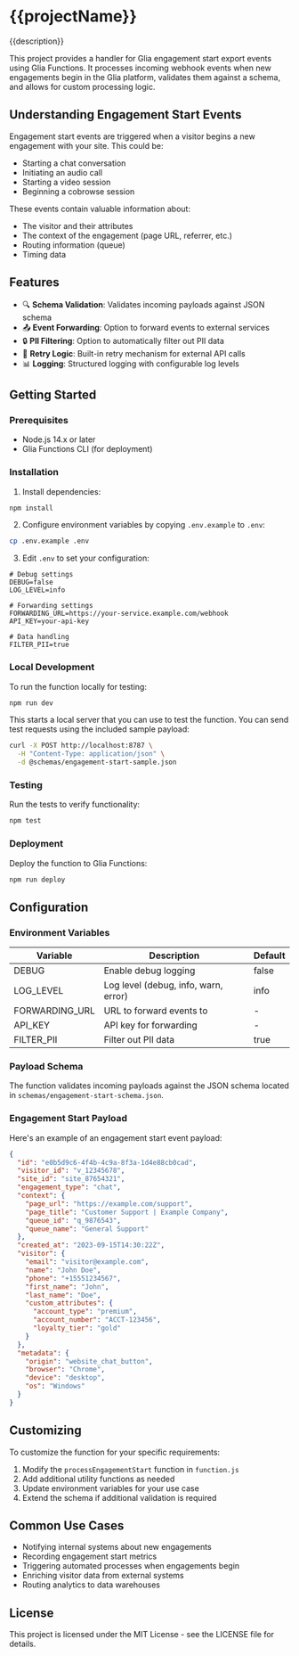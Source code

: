 # {{projectName}}

{{description}}

This project provides a handler for Glia engagement start export events using Glia Functions. It processes incoming webhook events when new engagements begin in the Glia platform, validates them against a schema, and allows for custom processing logic.

## Understanding Engagement Start Events

Engagement start events are triggered when a visitor begins a new engagement with your site. This could be:

- Starting a chat conversation
- Initiating an audio call
- Starting a video session
- Beginning a cobrowse session

These events contain valuable information about:

- The visitor and their attributes
- The context of the engagement (page URL, referrer, etc.)
- Routing information (queue)
- Timing data

## Features

- 🔍 **Schema Validation**: Validates incoming payloads against JSON schema
- 📤 **Event Forwarding**: Option to forward events to external services
- 🔒 **PII Filtering**: Option to automatically filter out PII data
- 🔄 **Retry Logic**: Built-in retry mechanism for external API calls
- 📊 **Logging**: Structured logging with configurable log levels

## Getting Started

### Prerequisites

- Node.js 14.x or later
- Glia Functions CLI (for deployment)

### Installation

1. Install dependencies:

```bash
npm install
```

2. Configure environment variables by copying `.env.example` to `.env`:

```bash
cp .env.example .env
```

3. Edit `.env` to set your configuration:

```
# Debug settings
DEBUG=false
LOG_LEVEL=info

# Forwarding settings
FORWARDING_URL=https://your-service.example.com/webhook
API_KEY=your-api-key

# Data handling
FILTER_PII=true
```

### Local Development

To run the function locally for testing:

```bash
npm run dev
```

This starts a local server that you can use to test the function. You can send test requests using the included sample payload:

```bash
curl -X POST http://localhost:8787 \
  -H "Content-Type: application/json" \
  -d @schemas/engagement-start-sample.json
```

### Testing

Run the tests to verify functionality:

```bash
npm test
```

### Deployment

Deploy the function to Glia Functions:

```bash
npm run deploy
```

## Configuration

### Environment Variables

| Variable | Description | Default |
|----------|-------------|---------|
| DEBUG | Enable debug logging | false |
| LOG_LEVEL | Log level (debug, info, warn, error) | info |
| FORWARDING_URL | URL to forward events to | - |
| API_KEY | API key for forwarding | - |
| FILTER_PII | Filter out PII data | true |

### Payload Schema

The function validates incoming payloads against the JSON schema located in `schemas/engagement-start-schema.json`.

### Engagement Start Payload

Here's an example of an engagement start event payload:

```json
{
  "id": "e0b5d9c6-4f4b-4c9a-8f3a-1d4e88cb0cad",
  "visitor_id": "v_12345678",
  "site_id": "site_87654321",
  "engagement_type": "chat",
  "context": {
    "page_url": "https://example.com/support",
    "page_title": "Customer Support | Example Company",
    "queue_id": "q_9876543",
    "queue_name": "General Support"
  },
  "created_at": "2023-09-15T14:30:22Z",
  "visitor": {
    "email": "visitor@example.com",
    "name": "John Doe",
    "phone": "+15551234567",
    "first_name": "John",
    "last_name": "Doe",
    "custom_attributes": {
      "account_type": "premium",
      "account_number": "ACCT-123456",
      "loyalty_tier": "gold"
    }
  },
  "metadata": {
    "origin": "website_chat_button",
    "browser": "Chrome",
    "device": "desktop",
    "os": "Windows"
  }
}
```

## Customizing

To customize the function for your specific requirements:

1. Modify the `processEngagementStart` function in `function.js`
2. Add additional utility functions as needed
3. Update environment variables for your use case
4. Extend the schema if additional validation is required

## Common Use Cases

- Notifying internal systems about new engagements
- Recording engagement start metrics
- Triggering automated processes when engagements begin
- Enriching visitor data from external systems
- Routing analytics to data warehouses

## License

This project is licensed under the MIT License - see the LICENSE file for details.